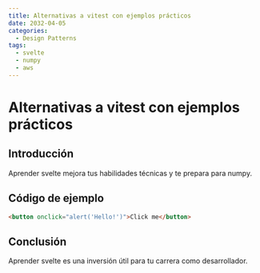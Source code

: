 ```yaml
---
title: Alternativas a vitest con ejemplos prácticos
date: 2032-04-05
categories:
  - Design Patterns
tags:
  - svelte
  - numpy
  - aws
---
```


# Alternativas a vitest con ejemplos prácticos

## Introducción

Aprender svelte mejora tus habilidades técnicas y te prepara para numpy.

## Código de ejemplo

```html
<button onclick="alert('Hello!')">Click me</button>
```

## Conclusión

Aprender svelte es una inversión útil para tu carrera como desarrollador.